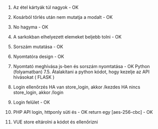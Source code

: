 1. Az étel kártyák túl nagyok - OK
2. Kosárból törlés után nem mutatja a modalt - OK
3. No hagyma - OK
4. A sarkokban elhelyezett elemeket beljebb tolni - OK
5. Sorszám mutatása - OK
6. Nyomtatóra design - OK
7. Nyomtató meghívása js-ben és sorszám nyomtatása - OK
   Python (folyamatban)
7.5. Átalakítani a python kódot, hogy kezelje az API hívásokat ( FLASK )

8. Login ellenőrzés
   HA van store_login, akkor /kezdes
   HA nincs store_login, akkor /login
9. Login felület  - OK
10. PHP API login, httponly süti és - OK
    return egy [aes-256-cbc]  - OK
11. VUE store eltárolni a kódot és ellenőrizni
